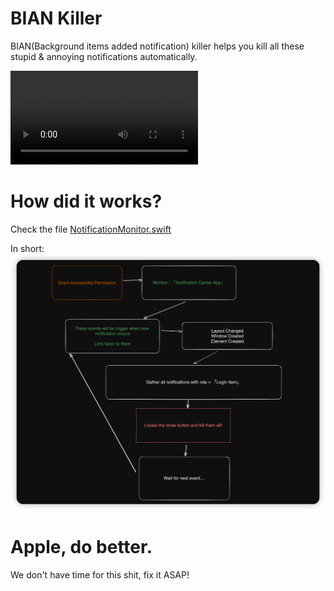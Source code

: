 #  BIAN Killer

BIAN(Background items added notification) killer helps you kill all these stupid & annoying notifications automatically.

<video src="demo.mp4"></video>

# How did it works?

Check the file [NotificationMonitor.swift](Source/NotificationMonitor.swift)

In short:
![Workflow](./workflow.png)

# Apple, do better.
We don't have time for this shit, fix it ASAP!
